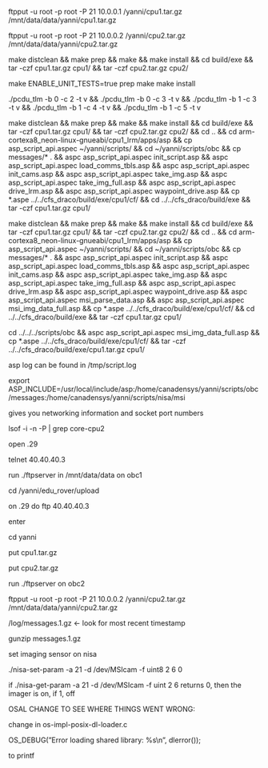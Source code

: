ftpput -u root -p root -P 21 10.0.0.1 /yanni/cpu1.tar.gz /mnt/data/data/yanni/cpu1.tar.gz

ftpput -u root -p root -P 21 10.0.0.2 /yanni/cpu2.tar.gz /mnt/data/data/yanni/cpu2.tar.gz

make distclean && make prep && make && make install && cd build/exe && tar -czf cpu1.tar.gz cpu1/ && tar -czf cpu2.tar.gz cpu2/

make ENABLE_UNIT_TESTS=true prep make make install

./pcdu_tlm -b 0 -c 2 -t v && ./pcdu_tlm -b 0 -c 3 -t v && ./pcdu_tlm -b 1 -c 3 -t v && ./pcdu_tlm -b 1 -c 4 -t v && ./pcdu_tlm -b 1 -c 5 -t v

make distclean && make prep && make && make install && cd build/exe && tar -czf cpu1.tar.gz cpu1/ && tar -czf cpu2.tar.gz cpu2/ && cd .. && cd arm-cortexa8_neon-linux-gnueabi/cpu1_lrm/apps/asp && cp asp_script_api.aspec ~/yanni/scripts/ && cd ~/yanni/scripts/obc && cp messages/* . && aspc asp_script_api.aspec init_script.asp && aspc asp_script_api.aspec load_comms_tbls.asp && aspc asp_script_api.aspec init_cams.asp && aspc asp_script_api.aspec take_img.asp && aspc asp_script_api.aspec take_img_full.asp && aspc asp_script_api.aspec drive_lrm.asp && aspc asp_script_api.aspec waypoint_drive.asp && cp *.aspe ../../cfs_draco/build/exe/cpu1/cf/ && cd ../../cfs_draco/build/exe && tar -czf cpu1.tar.gz cpu1/

make distclean && make prep && make && make install && cd build/exe && tar -czf cpu1.tar.gz cpu1/ && tar -czf cpu2.tar.gz cpu2/ && cd .. && cd arm-cortexa8_neon-linux-gnueabi/cpu1_lrm/apps/asp && cp asp_script_api.aspec ~/yanni/scripts/ && cd ~/yanni/scripts/obc && cp messages/* . && aspc asp_script_api.aspec init_script.asp && aspc asp_script_api.aspec load_comms_tbls.asp && aspc asp_script_api.aspec init_cams.asp && aspc asp_script_api.aspec take_img.asp && aspc asp_script_api.aspec take_img_full.asp && aspc asp_script_api.aspec drive_lrm.asp && aspc asp_script_api.aspec waypoint_drive.asp && aspc asp_script_api.aspec msi_parse_data.asp && aspc asp_script_api.aspec msi_img_data_full.asp && cp *.aspe ../../cfs_draco/build/exe/cpu1/cf/ && cd ../../cfs_draco/build/exe && tar -czf cpu1.tar.gz cpu1/

cd ../../../scripts/obc && aspc asp_script_api.aspec msi_img_data_full.asp && cp *.aspe ../../cfs_draco/build/exe/cpu1/cf/ && tar -czf ../../cfs_draco/build/exe/cpu1.tar.gz cpu1/

asp log can be found in /tmp/script.log

export ASP_INCLUDE=/usr/local/include/asp:/home/canadensys/yanni/scripts/obc/messages:/home/canadensys/yanni/scripts/nisa/msi

gives you networking information and socket port numbers

lsof -i -n -P | grep core-cpu2

open .29

telnet 40.40.40.3

run ./ftpserver in /mnt/data/data on obc1

cd /yanni/edu_rover/upload

on .29 do ftp 40.40.40.3

enter

cd yanni

put cpu1.tar.gz

put cpu2.tar.gz

run ./ftpserver on obc2

ftpput -u root -p root -P 21 10.0.0.2 /yanni/cpu2.tar.gz /mnt/data/data/yanni/cpu2.tar.gz

/log/messages.1.gz ← look for most recent timestamp

gunzip messages.1.gz

set imaging sensor on nisa

./nisa-set-param -a 21 -d /dev/MSIcam -f uint8 2 6 0

if ./nisa-get-param -a 21 -d /dev/MSIcam -f uint 2 6 returns 0, then the imager is on, if 1, off

OSAL CHANGE TO SEE WHERE THINGS WENT WRONG:

change in os-impl-posix-dl-loader.c

OS_DEBUG(”Error loading shared library: %s\n”, dlerror());

to printf